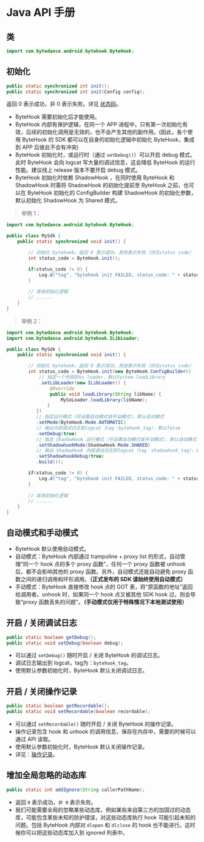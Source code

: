# Java API 手册


## 类

```Java
import com.bytedance.android.bytehook.ByteHook;
```


## 初始化

```Java
public static synchronized int init();
public static synchronized int init(Config config);
```

返回 0 表示成功，非 0 表示失败。详见 [状态码](status_code.zh-CN.md)。

* ByteHook 需要初始化后才能使用。
* ByteHook 内部有保护逻辑，在同一个 APP 进程中，只有第一次初始化有效，后续的初始化调用是无效的，也不会产生其他的副作用。(因此，各个使用 ByteHook 的 SDK 都可以在自身的初始化逻辑中初始化 ByteHook，集成到 APP 后彼此不会有冲突)
* ByteHook 初始化时，或运行时（通过 `setDebug()`）可以开启 debug 模式。此时 ByteHook 会向 logcat 写大量的调试信息，这会降低 ByteHook 的运行性能。建议线上 release 版本不要开启 debug 模式。
* ByteHook 初始化时依赖 ShadowHook ，在同时使用 ByteHook 和 ShadowHook 时需将 ShadowHook 的初始化提前至 ByteHook 之前，也可以在 ByteHook 初始化的 ConfigBuilder 构建 ShadowHook 的初始化参数，默认初始化 ShadowHook 为 Shared 模式。

> 举例 1：

```Java
import com.bytedance.android.bytehook.ByteHook;

public class MySdk {
    public static synchronized void init() {

        // 初始化 bytehook。返回 0 表示成功，其他表示失败（详见status code）
        int status_code = ByteHook.init();

        if(status_code != 0) {
            Log.d("tag", "bytehook init FAILED, status_code: " + status_code);
        }
                
        // 其他初始化逻辑
        // ......
    }
}
```

> 举例 2：

```Java
import com.bytedance.android.bytehook.ByteHook;
import com.bytedance.android.bytehook.ILibLoader;

public class MySdk {
    public static synchronized void init() {

        // 初始化 bytehook。返回 0 表示成功，其他表示失败（详见status code）
        int status_code = ByteHook.init(new ByteHook.ConfigBuilder()
            // 指定一个外部的so loader，默认System.loadLibrary
            .setLibLoader(new ILibLoader() {
                @Override
                public void loadLibrary(String libName) {
                    MySoLoader.loadLibrary(libName);
               }
           })
           // 指定运行模式（可设置自动模式或手动模式），默认自动模式
           .setMode(ByteHook.Mode.AUTOMATIC)
           // 输出内部调试日志到logcat（tag：bytehook_tag），默认false
           .setDebug(true)
           // 指定 ShadowHook 运行模式（可设置自动模式或手动模式），默认自动模式
           .setShadowhookMode(ShadowHook.Mode.SHARED)
           // 输出 ShadowHook 内部调试日志到logcat（tag：shadowhook_tag），默认false
           .setShadowhookDebug(true)
           .build());

        if(status_code != 0) {
            Log.d("tag", "bytehook init FAILED, status_code: " + status_code);
        }
                
        // 其他初始化逻辑
        // ......
    }
}
```


## 自动模式和手动模式

* ByteHook 默认使用自动模式。
* 自动模式：ByteHook 内部通过 trampoline + proxy list 的形式，自动管理“同一个 hook 点的多个 proxy 函数”，任何一个 proxy 函数被 unhook 后，都不会影响其他的 proxy 函数。另外，自动模式还能自动避免 proxy 函数之间的递归调用和环形调用。**（正式发布的 SDK 请始终使用自动模式）**
* 手动模式：ByteHook 直接修改 hook 点的 GOT 表，将“原函数的地址”返回给调用者。unhook 时，如果同一个 hook 点又被其他 SDK hook 过，则会导致“proxy 函数丢失的问题”。**（手动模式仅用于特殊情况下本地测试使用）**


## 开启 / 关闭调试日志

```java
public static boolean getDebug();
public static void setDebug(boolean debug);
```

* 可以通过 `setDebug()` 随时开启 / 关闭 ByteHook 的调试日志。
* 调试日志输出到 logcat，tag为：`bytehook_tag`。
* 使用默认参数初始化时，ByteHook 默认关闭调试日志。


## 开启 / 关闭操作记录

```java
public static boolean getRecordable();
public static void setRecordable(boolean recordable);
```

* 可以通过 `setRecordable()` 随时开启 / 关闭 ByteHook 的操作记录。
* 操作记录包含 hook 和 unhook 的调用信息，保存在内存中，需要的时候可以通过 API 读取。
* 使用默认参数初始化时，ByteHook 默认关闭操作记录。
* 详见：[操作记录](records.zh-CN.md)。


## 增加全局忽略的动态库

```java
public static int addIgnore(String callerPathName);
```

* 返回 `0` 表示成功，`非 0` 表示失败。
* 我们可能需要全局的忽略某些动态库，例如某些来自第三方的加固过的动态库，可能包含某些未知的防护错误，对这些动态库执行 hook 可能引起未知的问题。包括 ByteHook 内部对 `dlopen` 和 `dlclose` 的 hook 也不能进行。这时候你可以把这些动态库加入到 ignored 列表中。
